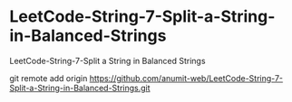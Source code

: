# LeetCode-String-7-Split-a-String-in-Balanced-Strings
LeetCode-String-7-Split a String in Balanced Strings

git remote add origin https://github.com/anumit-web/LeetCode-String-7-Split-a-String-in-Balanced-Strings.git


